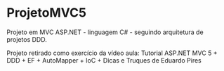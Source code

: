 # ProjetoMVC5
Projeto em MVC ASP.NET -  linguagem C# -  seguindo arquitetura de projetos DDD.

Projeto retirado como exercício da vídeo aula: Tutorial ASP.NET MVC 5 + DDD + EF + AutoMapper + IoC + Dicas e Truques de Eduardo Pires

